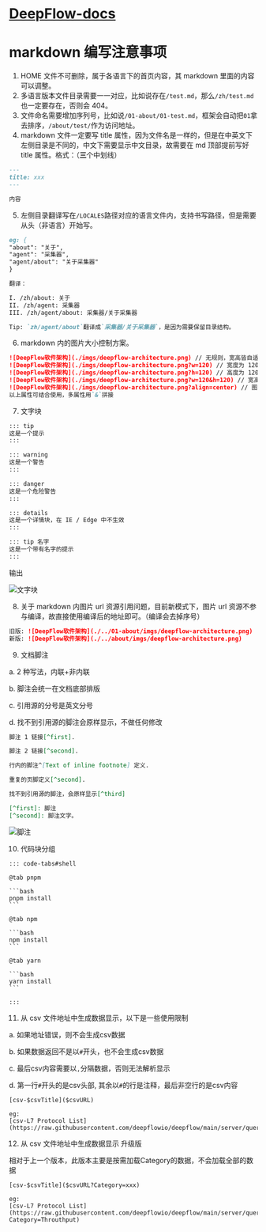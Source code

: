 # [DeepFlow-docs](https://deepflow.yunshan.net/deepflow-docs/zh/)

# markdown 编写注意事项

1. HOME 文件不可删除，属于各语言下的首页内容，其 markdown 里面的内容可以调整。
2. 多语言版本文件目录需要一一对应，比如说存在`/test.md`，那么`/zh/test.md`也一定要存在，否则会 404。
3. 文件命名需要增加序列号，比如说`/01-about/01-test.md`，框架会自动把`01`拿去排序，`/about/test/`作为访问地址。
4. markdown 文件一定要写 title 属性，因为文件名是一样的，但是在中英文下左侧目录是不同的，中文下需要显示中文目录，故需要在 md 顶部提前写好 title 属性。格式：（**三**个中划线）

```md
---
title: xxx
---

内容
```

5. 左侧目录翻译写在`/LOCALES`路径对应的语言文件内，支持书写路径，但是需要从头（非语言）开始写。

```md
eg: {
"about": "关于",
"agent": "采集器",
"agent/about": "关于采集器"
}

翻译：

I. /zh/about: 关于
II. /zh/agent: 采集器
III. /zh/agent/about: 采集器/关于采集器

Tip: `zh/agent/about`翻译成`采集器/关于采集器`，是因为需要保留目录结构。
```

6. markdown 内的图片大小控制方案。

```md
![DeepFlow软件架构](./imgs/deepflow-architecture.png) // 无规则，宽高皆自适应
![DeepFlow软件架构](./imgs/deepflow-architecture.png?w=120) // 宽度为 120 的图片，高度随比例变化
![DeepFlow软件架构](./imgs/deepflow-architecture.png?h=120) // 高度为 120 的图片，宽度随比例变化
![DeepFlow软件架构](./imgs/deepflow-architecture.png?w=120&h=120) // 宽高都为 120 的图片，比例写死（不建议使用）
![DeepFlow软件架构](./imgs/deepflow-architecture.png?align=center) // 图片对齐方式，align 取值分别是 center(居中)，left(靠左)，right(靠右)。默认 left
以上属性可结合使用，多属性用`&`拼接
```

7. 文字块

```md
::: tip
这是一个提示
:::

::: warning
这是一个警告
:::

::: danger
这是一个危险警告
:::

::: details
这是一个详情块，在 IE / Edge 中不生效
:::

::: tip 名字
这是一个带有名字的提示
:::
```

输出

![文字块](./images/text-block-zh.jpg)

8. 关于 markdown 内图片 url 资源引用问题，目前新模式下，图片 url 资源不参与编译，故直接使用编译后的地址即可。（编译会去掉序号）

```md
旧版: ![DeepFlow软件架构](./../01-about/imgs/deepflow-architecture.png)
新版: ![DeepFlow软件架构](./../about/imgs/deepflow-architecture.png)
```

9. 文档脚注

a. 2 种写法，内联+非内联

b. 脚注会统一在文档底部排版

c. 引用源的分号是英文分号

d. 找不到引用源的脚注会原样显示，不做任何修改

```md
脚注 1 链接[^first].

脚注 2 链接[^second].

行内的脚注^[Text of inline footnote] 定义.

重复的页脚定义[^second].

找不到引用源的脚注，会原样显示[^third]

[^first]: 脚注
[^second]: 脚注文字。
```

![脚注](./images/foot-note-zh.jpg)

10. 代码块分组

````
::: code-tabs#shell

@tab pnpm

```bash
pnpm install
```

@tab npm

```bash
npm install
```

@tab yarn

```bash
yarn install
```

:::

````

11. 从 csv 文件地址中生成数据显示，以下是一些使用限制

a. 如果地址错误，则不会生成csv数据

b. 如果数据返回不是以`#`开头，也不会生成csv数据

c. 最后csv内容需要以`,`分隔数据，否则无法解析显示

d. 第一行`#`开头的是csv头部, 其余以`#`的行是注释，最后非空行的是csv内容

```
[csv-$csvTitle]($csvURL)

eg:
[csv-L7 Protocol List](https://raw.githubusercontent.com/deepflowio/deepflow/main/server/querier/db_descriptions/clickhouse/tag/enum/l7_protocol)
```

12. 从 csv 文件地址中生成数据显示 升级版

相对于上一个版本，此版本主要是按需加载Category的数据，不会加载全部的数据

```
[csv-$csvTitle]($csvURL?Category=xxx)

eg:
[csv-L7 Protocol List](https://raw.githubusercontent.com/deepflowio/deepflow/main/server/querier/db_descriptions/clickhouse/metrics/flow_metrics/vtap_app_port.ch?Category=Throuthput)
```